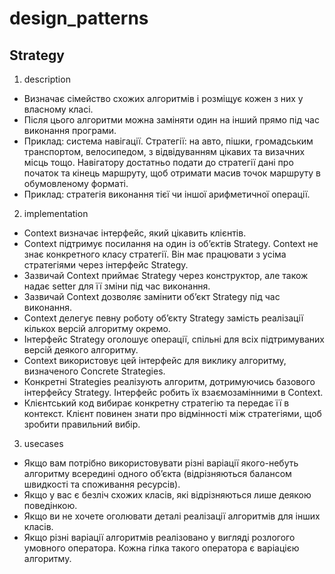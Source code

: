 # design_patterns

## Strategy

1. description

- Визначає сімейство схожих алгоритмів і розміщує кожен з них у власному класі.
- Після цього алгоритми можна заміняти один на інший прямо під час виконання
  програми.
- Приклад: система навігації. Стратегії: на авто, пішки, громадським
  транспортом, велосипедом, з відвідуванням цікавих та визачних місць тощо.
  Навігатору достатньо подати до стратегії дані про початок та кінець маршруту,
  щоб отримати масив точок маршруту в обумовленому форматі.
- Приклад: стратегія виконання тієї чи іншої арифметичної операції.

2. implementation

- Context визначає інтерфейс, який цікавить клієнтів.
- Context підтримує посилання на один із об’єктів Strategy. Context не знає
  конкретного класу стратегії. Він має працювати з усіма стратегіями через
  інтерфейс Strategy.
- Зазвичай Context приймає Strategy через конструктор, але також надає setter
  для її зміни під час виконання.
- Зазвичай Context дозволяє замінити об’єкт Strategy під час виконання.
- Context делегує певну роботу об’єкту Strategy замість реалізації кількох
  версій алгоритму окремо.
- Інтерфейс Strategy оголошує операції, спільні для всіх підтримуваних версій
  деякого алгоритму.
- Context використовує цей інтерфейс для виклику алгоритму, визначеного Concrete
  Strategies.
- Конкретні Strategies реалізують алгоритм, дотримуючись базового інтерфейсу
  Strategy. Інтерфейс робить їх взаємозамінними в Context.
- Клієнтський код вибирає конкретну стратегію та передає її в контекст. Клієнт
  повинен знати про відмінності між стратегіями, щоб зробити правильний вибір.

3. usecases

- Якщо вам потрібно використовувати різні варіації якого-небуть алгоритму
  всередині одного об’єкта (відрізняються балансом швидкості та споживання
  ресурсів).
- Якщо у вас є безліч схожих класів, які відрізняються лише деякою поведінкою.
- Якщо ви не хочете оголювати деталі реалізації алгоритмів для інших класів.
- Якщо різні варіації алгоритмів реалізовано у вигляді розлогого умовного
  оператора. Кожна гілка такого оператора є варіацією алгоритму.
